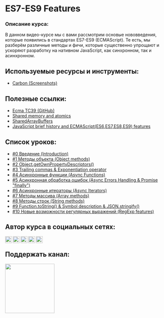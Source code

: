 #  ES7-ES9 Features

### Описание курса:
В данном видео-курсе мы с вами рассмотрим основые нововведения, которые появились в стандартах ES7-ES9 (ECMAScript). Те есть, мы разберём различные методы и фичи, которые существенно упрощают и ускоряют разработку на нативном JavaScript, как синхронном, так и асинхронном.

## Используемые ресурсы и инструменты:
- [Carbon (Screenshots)](https://carbon.now.sh/)

## Полезные ссылки:
- [Ecma TC39 (GitHub)](https://github.com/tc39)
- [Shared memory and atomics](https://2ality.com/2017/01/shared-array-buffer.html)
- [SharedArrayBuffers](https://hacks.mozilla.org/category/code-cartoons/a-cartoon-intro-to-sharedarraybuffers/)
- [JavaScript brief history and ECMAScript(ES6,ES7,ES8,ES9) features](https://medium.com/@madasamy/javascript-brief-history-and-ecmascript-es6-es7-es8-features-673973394df4)

## Список уроков:
- [#0 Введение (Introduction)](https://youtu.be/ZjR-oBsuQcs)
- [#1 Методы объекта (Object methods)](https://youtu.be/zXaXzC5U_8c)
- [#2 Object.getOwnPropertyDescriptors()](https://youtu.be/laAjQoMbnPY)
- [#3 Trailing commas & Exponentiation operator](https://youtu.be/gmVLp3ZVYZk)
- [#4 Асинхронные функции (Async Functions)](https://youtu.be/JtnIU6HemK8)
- [#5 Асинхронная обработка ошибок (Async Errors Handling & Promise "finally")](https://youtu.be/VglJ0Wic2i8)
- [#6 Асинхронные итераторы (Async Iterators)](https://youtu.be/58_qeGUBS2k)
- [#7 Методы массива (Array methods)](https://youtu.be/8z1DQqlC78I)
- [#8 Методы строк (String methods)](https://youtu.be/MI_9grIevCE)
- [#9 Function.toString() & Symbol description & JSON.stringify()](https://youtu.be/gvxCKEtCJaM)
- [#10 Новые возможности регулярных выражений (RegExp features)](https://youtu.be/dv_iHGJbVZQ)

## Автор курса в социальных сетях:

[<img align="left" alt="webDev | YouTube" width="22px" src="https://cdn.jsdelivr.net/npm/simple-icons@v3/icons/youtube.svg" />][youtube]
[<img align="left" alt="webDev | Instagram" width="22px" src="https://cdn.jsdelivr.net/npm/simple-icons@v3/icons/instagram.svg" />][instagram]
[<img align="left" alt="webDev | LinkedIn" width="22px" src="https://cdn.jsdelivr.net/npm/simple-icons@v3/icons/linkedin.svg" />][linkedin]
[<img align="left" alt="webDev | VK" width="22px" src="https://cdn.jsdelivr.net/npm/simple-icons@v3/icons/vk.svg" />][vk]
[<img align="left" alt="webDev | Twitter" width="22px" src="https://cdn.jsdelivr.net/npm/simple-icons@v3/icons/twitter.svg" />][twitter]&nbsp;

## Поддержать канал:

<a href="https://www.patreon.com/YauhenKavalchuk" target="_blank">
  <img src="https://c5.patreon.com/external/logo/become_a_patron_button@2x.png" width="160">
</a>

[youtube]: https://youtube.com/YauhenKavalchuk
[instagram]: https://instagram.com/YauhenKavalchuk
[linkedin]: https://linkedin.com/in/YauhenKavalchuk
[vk]: https://vk.com/YauhenKavalchuk
[twitter]: https://twitter.com/YauhenKavalchuk
